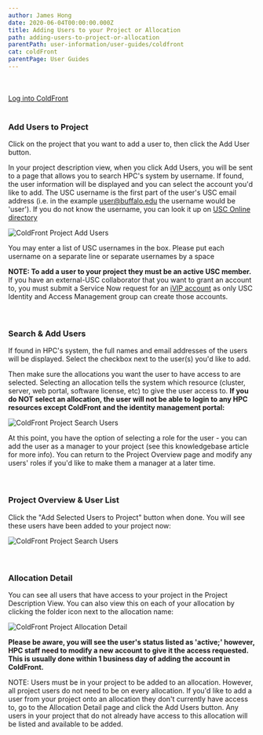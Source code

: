 ```yaml
---
author: James Hong
date: 2020-06-04T00:00:00.000Z
title: Adding Users to your Project or Allocation
path: adding-users-to-project-or-allocation
parentPath: user-information/user-guides/coldfront
cat: coldFront
parentPage: User Guides
---
```


&nbsp;  
&nbsp;  
[Log into ColdFront](https://hpcaccount.usc.edu/) 
&nbsp;  
&nbsp;  
### Add Users to Project
Click on the project that you want to add a user to, then click the Add User button.

In your project description view, when you click Add Users, you will be sent to a page that allows you to search HPC's system by username.  If found, the user information will be displayed and you can select the account you'd like to add.  The USC username is the first part of the user's USC email address (i.e. in the example user@buffalo.edu the username would be 'user').  If you do not know the username, you can look it up on [USC Online directory](https://uscdirectory.usc.edu/)  

![ColdFront Project Add Users](/images/coldfront_project_addusers.png)

You may enter a list of USC usernames in the box.  Please put each username on a separate line or separate usernames by a space


**NOTE: To add a user to your project they must be an active USC member.**  If you have an external-USC collaborator that you want to grant an account to, you must submit a Service Now request for an [iVIP account](https://itservices.usc.edu/iam/ivip/) as only USC Identity and Access Management group can create those accounts.
&nbsp;  
&nbsp;  
&nbsp;  
### Search & Add Users
If found in HPC's system, the full names and email addresses of the users will be displayed.  Select the checkbox next to the user(s) you'd like to add.  

Then make sure the allocations you want the user to have access to are selected.  Selecting an allocation tells the system which resource (cluster, server, web portal, software license, etc) to give the user access to.  **If you do NOT select an allocation, the user will not be able to login to any HPC resources except ColdFront and the identity management portal:**  

![ColdFront Project Search Users](/images/coldfront_project_addusers_search.png)


At this point, you have the option of selecting a role for the user - you can add the user as a manager to your project (see this knowledgebase article for more info).  You can return to the Project Overview page and modify any users' roles if you'd like to make them a manager at a later time.
&nbsp;  
&nbsp;  
&nbsp;  
### Project Overview & User List
Click the "Add Selected Users to Project" button when done.  You will see these users have been added to your project now:  

![ColdFront Project Search Users](/images/coldfront_project_overview.png)
&nbsp;  
&nbsp;  
&nbsp;  
### Allocation Detail
You can see all users that have access to your project in the Project Description View.  You can also view this on each of your allocation by clicking the folder icon next to the allocation name:  

![ColdFront Project Allocation Detail](/images/coldfront_allocationdetail.png)

**Please be aware, you will see the user's status listed as 'active;' however, HPC staff need to modify a new account to give it the access requested.  This is usually done within 1 business day of adding the account in ColdFront.**

NOTE: Users must be in your project to be added to an allocation.  However, all project users do not need to be on every allocation.  If you'd like to add a user from your project onto an allocation they don't currently have access to, go to the Allocation Detail page and click the Add Users button.  Any users in your project that do not already have access to this allocation will be listed and available to be added.  


